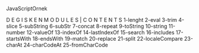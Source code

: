 J a v a S c r i p t O r n e k  

D E G I S K E N M O D U L E S | C O N T E N T S
      1-lenght
      2-eval
      3-trim
      4-slice
      5-subString
      6-subStr
      7-concat
      8-repeat
      9-toString
      10-string
      11-number
      12-valueOf
      13-indexOf
      14-lastIndexOf
      15-search
      16-includes
      17-startsWith
      18-endsWith
      19-match
      20-replace
      21-split
      22-localeCompare
      23-charAt
      24-charCodeAt
      25-fromCharCode
 
